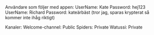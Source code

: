Användare som följer med appen:
UserName: Kate Password: hej123
UserName: Richard Password: kateärbäst (tror jag, sparas krypterat så kommer inte ihåg riktigt)

Kanaler:
Welcome-channel: Public
Spiders: Private
Watussi: Private
